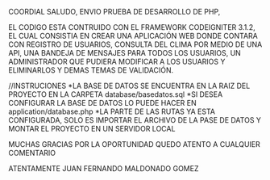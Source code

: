 
COORDIAL SALUDO,
ENVIO PRUEBA DE DESARROLLO DE PHP,

EL CODIGO ESTA CONTRUIDO CON EL FRAMEWORK CODEIGNITER 3.1.2, EL CUAL CONSISTIA EN CREAR UNA APLICACIÓN WEB
DONDE CONTARA CON REGISTRO DE USUARIOS, CONSULTA DEL CLIMA POR MEDIO DE UNA API, UNA BANDEJA DE MENSAJES PARA TODOS
LOS USUARIOS, UN ADMINISTRADOR QUE PUDIERA MODIFICAR A LOS USUARIOS Y ELIMINARLOS Y DEMAS TEMAS DE VALIDACIÓN.

//INSTRUCIONES
*LA BASE DE DATOS SE ENCUENTRA EN LA RAIZ DEL PROYECTO EN LA CARPETA database/basedatos.sql
*SI DESEA CONFIGURAR LA BASE DE DATOS LO PUEDE HACER EN application/database.php
*LA PARTE DE LAS RUTAS YA ESTA CONFIGURADA, SOLO ES IMPORTAR EL ARCHIVO DE LA PASE DE DATOS Y MONTAR EL PROYECTO EN UN SERVIDOR LOCAL

MUCHAS GRACIAS POR LA OPORTUNIDAD QUEDO ATENTO A CUALQUIER COMENTARIO

ATENTAMENTE JUAN FERNANDO MALDONADO GOMEZ
